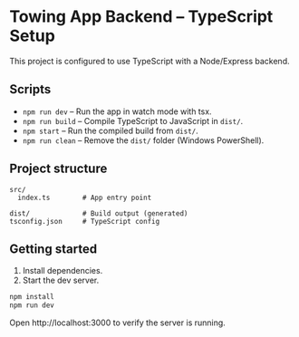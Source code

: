 # Towing App Backend – TypeScript Setup

This project is configured to use TypeScript with a Node/Express backend.

## Scripts
- `npm run dev` – Run the app in watch mode with tsx.
- `npm run build` – Compile TypeScript to JavaScript in `dist/`.
- `npm start` – Run the compiled build from `dist/`.
- `npm run clean` – Remove the `dist/` folder (Windows PowerShell).

## Project structure
```
src/
  index.ts        # App entry point

dist/             # Build output (generated)
tsconfig.json     # TypeScript config
```

## Getting started
1. Install dependencies.
2. Start the dev server.

```powershell
npm install
npm run dev
```

Open http://localhost:3000 to verify the server is running.
